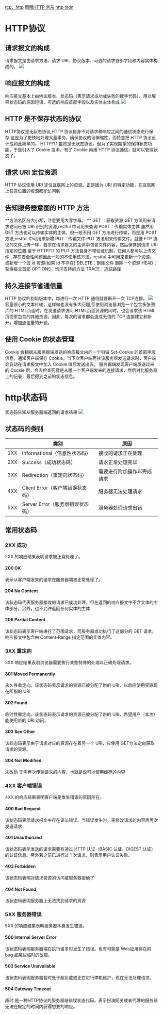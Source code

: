 [tcp、http](https://juejin.im/post/5ad4094e6fb9a028d7011069)
[图解HTTP 京东](http://item.jd.com/11449491.html)
[http mdn](https://developer.mozilla.org/zh-CN/docs/Web/HTTP)

# HTTP协议
## 请求报文的构成
请求报文是由请求方法、请求 URI、协议版本、可选的请求首部字段和内容实体构成的。
![](/assets/ES32`PN$F@HHPTUP$BE8WIM.png)
## 响应报文的构成
响应报文基本上由协议版本、状态码（表示请求成功或失败的数字代码）、用以解释状态码的原因短语、可选的响应首部字段以及实体主体构成
![](/assets/SY992L7G6G2RV8TSH.png)

## HTTP 是不保存状态的协议
HTTP协议是无状态协议,HTTP 协议自身不对请求和响应之间的通信状态进行保存.这是为了更快地处理大量事务，确保协议的可伸缩性，而特意把 HTTP 协议设计成如此简单的。HTTP/1.1 虽然是无状态协议，但为了实现期望的保持状态功能，于是引入了 Cookie 技术。有了 Cookie 再用 HTTP 协议通信，就可以管理状态了。
## 请求 URI 定位资源
HTTP 协议使用 URI 定位互联网上的资源。正是因为 URI 的特定功能，在互联网上任意位置的资源都能访问到
## 告知服务器意图的 HTTP 方法
**方法名区分大小写，注意要用大写字母。**
GET ：获取资源
    GET 方法用来请求访问已被 URI 识别的资源,restful 中可用来查询
POST：传输实体主体
    虽然用 GET 方法也可以传输实体的主体，但一般不用 GET 方法进行传输，而是用 POST 方法,restful 中可用来新增
PUT：传输文件
    PUT 方法用来传输文件。就像 FTP 协议的文件上传一样，要求在请求报文的主体中包含文件内容，然后保存到请求 URI 指定的位置,鉴于 HTTP/1.1 的 PUT 方法自身不带验证机制，任何人都可以上传文件 , 存在安全性问题因此一般的不使用该方法。restful 中可用来更新一个资源。或新增一个含 id 资源(如果 id 不存在)
DELETE：删除文件
    删除一个资源
HEAD：获得报文首部
OPTIONS：询问支持的方法
TRACE：追踪路径
## 持久连接节省通信量
HTTP 协议的初始版本中，每进行一次 HTTP 通信就要断开一次 TCP连接。
![](/assets/%23N756KC6KD6N9F0.png)
容量很小的文本传输，这样做也没有多大问题,但使用浏览器浏览一个包含多张图片的 HTML页面时，在发送请求访问 HTML页面资源的同时，也会请求该 HTML页面里包含的其他资源。因此，每次的请求都会造成无谓的 TCP 连接建立和断开，增加通信量的开销。
## 使用 Cookie 的状态管理
Cookie 会根据从服务器端发送的响应报文内的一个叫做 Set-Cookie 的首部字段信息，通知客户端保存 Cookie。当下次客户端再往该服务器发送请求时，客户端会自动在请求报文中加入 Cookie 值后发送出去。
服务器端发现客户端发送过来的 Cookie 后，会去检查究竟是从哪一个客户端发来的连接请求，然后对比服务器上的记录，最后得到之前的状态信息。

# http状态码
状态码告知从服务器端返回的请求结果
![](/assets/APL2KT94JFXLG]TC8IP.png)

## 状态码的类别
||类别|原因|
|---|---|---|
|1XX|Informational（信息性状态码）|接收的请求正在处理|
|2XX|Success（成功状态码）|请求正常处理完毕|
|3XX|Redirection（重定向状态码）|需要进行附加操作以完成请求|
|4XX|Client Error（客户端错误状态码）|服务器无法处理请求|
|5XX|Server Error（服务器错误状态码）|服务器处理请求出错|

## 常用状态码
### 2XX 成功
2XX 的响应结果表明请求被正常处理了。
#### 200 OK
表示从客户端发来的请求在服务器端被正常处理了。
#### 204 No Content
该状态码代表服务器接收的请求已成功处理，但在返回的响应报文中不含实体的主体部分。另外，也不允许返回任何实体的主体
#### 206 Partial Content
该状态码表示客户端进行了范围请求，而服务器成功执行了这部分的
GET 请求。响应报文中包含由 Content-Range 指定范围的实体内容。

### 3XX 重定向
3XX 响应结果表明浏览器需要执行某些特殊的处理以正确处理请求。
#### 301 Moved Permanently
永久性重定向。该状态码表示请求的资源已被分配了新的 URI，以后应使用资源现在所指的 URI
#### 302 Found
临时性重定向。该状态码表示请求的资源已被分配了新的 URI，希望用户（本次）能使用新的 URI 访问。
#### 303 See Other
该状态码表示由于请求对应的资源存在着另一个 URI，应使用 GET方法定向获取请求的资源。
#### 304 Not Modified
未改动 无需再次传输请求的内容，也就是说可以使用缓存的内容
### 4XX 客户端错误
4XX 的响应结果表明客户端是发生错误的原因所在。
#### 400 Bad Request
该状态码表示请求报文中存在语法错误。当错误发生时，需修改请求的内容后再次发送请求
#### 401 Unauthorized
该状态码表示发送的请求需要有通过 HTTP 认证（BASIC 认证、DIGEST 认证）的认证信息。另外若之前已进行过 1 次请求，则表示用户认证失败。
#### 403 Forbidden
该状态码表明对请求资源的访问被服务器拒绝了
#### 404 Not Found
该状态码表明服务器上无法找到请求的资源

### 5XX 服务器错误
5XX 的响应结果表明服务器本身发生错误。
#### 500 Internal Server Error
该状态码表明服务器端在执行请求时发生了错误。也有可能是 Web应用存在的 bug 或某些临时的故障。
#### 503 Service Unavailable
该状态码表明服务器暂时处于超负载或正在进行停机维护，现在无法处理请求。
#### 504 Gateway Timeout
超时 是一种HTTP协议的服务器端错误状态代码，表示扮演网关或者代理的服务器无法在规定的时间内获得想要的响应。


